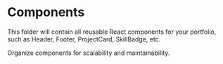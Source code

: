 # Components

This folder will contain all reusable React components for your portfolio, such as Header, Footer, ProjectCard, SkillBadge, etc.

Organize components for scalability and maintainability.
